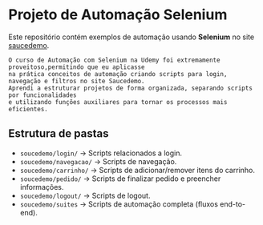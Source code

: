 
# Projeto de Automação Selenium

Este repositório contém exemplos de automação usando **Selenium** no site [saucedemo](https://www.saucedemo.com).

```
O curso de Automação com Selenium na Udemy foi extremamente proveitoso,permitindo que eu aplicasse 
na prática conceitos de automação criando scripts para login, navegação e filtros no site Saucedemo. 
Aprendi a estruturar projetos de forma organizada, separando scripts por funcionalidades 
e utilizando funções auxiliares para tornar os processos mais eficientes.

```


## Estrutura de pastas
- `soucedemo/login/` → Scripts relacionados a login.
- `soucedemo/navegacao/` → Scripts de navegação.
- `soucedemo/carrinho/` → Scripts de adicionar/remover itens do carrinho.
- `soucedemo/pedido/` → Scripts de finalizar pedido e preencher informações.
- `soucedemo/logout/` → Scripts de logout.
- `soucedemo/suites` → Scripts de automação completa (fluxos end-to-end).





